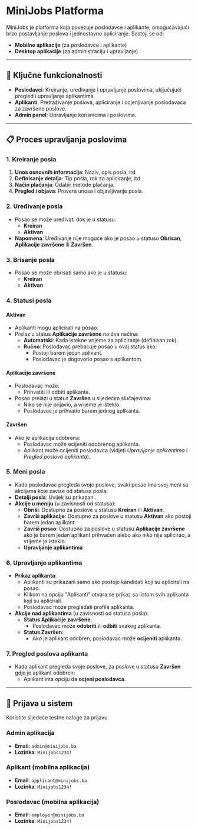 # MiniJobs Platforma

MiniJobs je platforma koja povezuje poslodavce i aplikante, omogućavajući brzo postavljanje poslova i jednostavno apliciranje. Sastoji se od:

- **Mobilne aplikacije** (za poslodavce i aplikante)
- **Desktop aplikacije** (za administraciju i upravljanje)

---

## 🚀 Ključne funkcionalnosti

- **Poslodavci**: Kreiranje, uređivanje i upravljanje poslovima, uključujući pregled i upravljanje aplikantima.
- **Aplikanti**: Pretraživanje poslova, apliciranje i ocjenjivanje poslodavaca za završene poslove.
- **Admin panel**: Upravljanje korisnicima i poslovima.

---

## 📋 Proces upravljanja poslovima

### 1. Kreiranje posla
1. **Unos osnovnih informacija**: Naziv, opis posla, itd.
2. **Definisanje detalja**: Tip posla, rok za apliciranje, itd.
3. **Način plaćanja**: Odabir metode plaćanja.
4. **Pregled i objava**: Provera unosa i objavljivanje posla.

### 2. Uređivanje posla
- Posao se može uređivati dok je u statusu:
  - **Kreiran**
  - **Aktivan**
- **Napomena**: Uređivanje nije moguće ako je posao u statusu **Obrisan**, **Aplikacije završene** ili **Završen**.

### 3. Brisanje posla
- Posao se može obrisati samo ako je u statusu:
  - **Kreiran**
  - **Aktivan**

### 4. Statusi posla

#### **Aktivan**
- Aplikanti mogu aplicirati na posao.
- Prelaz u status **Aplikacije završene** na dva načina:
  - **Automatski**: Kada istekne vrijeme za apliciranje (definisan rok).
  - **Ručno**: Poslodavac prebacuje posao u ovaj status ako:
    - Postoji barem jedan aplikant.
    - Poslodavac je dogovorio posao s aplikantom.

#### **Aplikacije završene**
- Poslodavac može:
  - Prihvatiti ili odbiti aplikante.
- Posao prelazi u status **Završen** u sljedećim slučajevima:
  - Niko se nije prijavio, a vrijeme je isteklo.
  - Poslodavac je prihvatio barem jednog aplikanta.

#### **Završen**
- Ako je aplikacija odobrena:
  - Poslodavac može ocijeniti odobrenog aplikanta.
  - Aplikant može ocijeniti poslodavca (vidjeti *Upravljanje aplikantima* i *Pregled poslova aplikanta*).

### 5. Meni posla
- Kada poslodavac pregleda svoje poslove, svaki posao ima svoj meni sa akcijama koje zavise od statusa posla.
- **Detalji posla**: Uvijek su prikazani.
- **Akcije u meniju** (u zavisnosti od statusa):
  - **Obriši**: Dostupno za poslove u statusu **Kreiran** ili **Aktivan**.
  - **Završi aplikacije**: Dostupno za poslove u statusu **Aktivan** ako postoji barem jedan aplikant.
  - **Završi posao**: Dostupno za poslove u statusu **Aplikacije završene** ako je barem jedan aplikant prihvaćen alebo ako niko nije aplicirao, a vrijeme je isteklo.
  - **Upravljanje aplikantima**

### 6. Upravljanje aplikantima
- **Prikaz aplikanta**:
  - Aplikanti su prikazani samo ako postoje kandidati koji su aplicirali na posao.
  - Klikom na opciju "Aplikanti" otvara se prikaz sa listom svih aplikanta koji su aplicirali.
  - Poslodavac može pregledati profile aplikanta.
- **Akcije nad aplikantima** (u zavisnosti od statusa posla):
  - **Status Aplikacije završene**:
    - Poslodavac može **odobriti** ili **odbiti** svakog aplikanta.
  - **Status Završen**:
    - Ako je aplikant odobren, poslodavac može **ocijeniti** aplikanta.

### 7. Pregled poslova aplikanta
- Kada aplikant pregleda svoje poslove, za poslove u statusu **Završen** gdje je aplikant odobren:
  - Aplikant ima opciju da **ocjeni poslodavca**.

---

## 📲 Prijava u sistem

Koristite sljedeće testne naloge za prijavu:

### Admin aplikacija
- **Email**: `admin@minijobs.ba`
- **Lozinka**: `Minijobs1234!`

### Aplikant (mobilna aplikacija)
- **Email**: `applicant@minijobs.ba`
- **Lozinka**: `Minijobs1234!`

### Poslodavac (mobilna aplikacija)
- **Email**: `employer@minijobs.ba`
- **Lozinka**: `Minijobs1234!`

